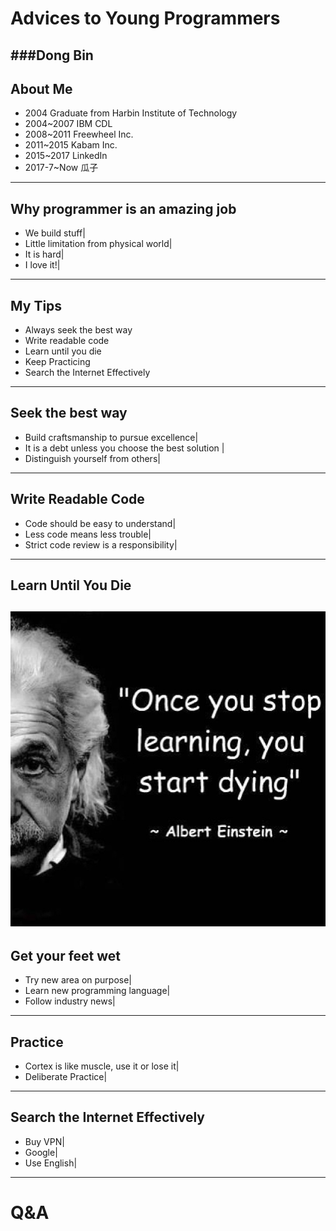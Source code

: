 # Advices to Young Programmers
###Dong Bin
---
## About Me
- 2004 Graduate from Harbin Institute of Technology
- 2004~2007 IBM CDL
- 2008~2011 Freewheel Inc.
- 2011~2015 Kabam Inc.
- 2015~2017 LinkedIn
- 2017-7~Now 瓜子
---
## Why programmer is an amazing job
- We build stuff|
- Little limitation from physical world|
- It is hard|
- I love it!|

---
## My Tips
- Always seek the best way
- Write readable code
- Learn until you die
- Keep Practicing
- Search the Internet Effectively

---
## Seek the best way
- Build craftsmanship to pursue excellence|
- It is a debt unless you choose the best solution |
- Distinguish yourself from others|

---
## Write Readable Code
- Code should be easy to understand|
- Less code means less trouble|
- Strict code review is a responsibility|
---
## Learn Until You Die
![Learn](assets/learn.jpg)
---
## Get your feet wet
- Try new area on purpose|
- Learn new programming language|
- Follow industry news|
---
## Practice
- Cortex is like muscle, use it or lose it|
- Deliberate Practice|

---
## Search the Internet Effectively
- Buy VPN|
- Google|
- Use English|
---
# Q&A
